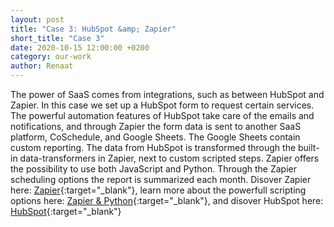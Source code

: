 ```yaml
---
layout: post
title: "Case 3: HubSpot &amp; Zapier"
short_title: "Case 3"
date: 2020-10-15 12:00:00 +0200
category: our-work
author: Renaat
---
```


The power of SaaS comes from integrations, such as between HubSpot and Zapier. In this case we set up a HubSpot form to request certain services. The powerful automation features of HubSpot take care of the emails and notifications, and through Zapier the form data is sent to another SaaS platform, CoSchedule, and Google Sheets. The Google Sheets contain custom reporting. The data from HubSpot is transformed through the built-in data-transformers in Zapier, next to custom scripted steps. Zapier offers the possibility to use both JavaScript and Python. Through the Zapier scheduling options the report is summarized each month. Disover Zapier here: [Zapier][zapier-link]{:target="_blank"}, learn more about the powerfull scripting options here: [Zapier &amp; Python][zapier-script-link]{:target="_blank"}, and disover HubSpot here: [HubSpot][hubspot-link]{:target="_blank"}

[zapier-link]: https://zapier.com/apps/hubspot/integrations?utm_source=google&utm_medium=cpc&utm_campaign=gaw-gbl-nua-search-partners_one_service-brand_exact&utm_adgroup=brand-hubspot&utm_term=zapier%20hubspot&utm_content=_pcrid_417706019236_pkw_zapier%20hubspot_pmt_e_pdv_c_slid__pgrid_94490290016_ptaid_aud-884433608118%3Akwd-417657833457_&gclid=CjwKCAjw5p_8BRBUEiwAPpJO63EwPXxvKlUe-HoGeD0VCYIlriOOmx6-EzOPjYrsjQ01NsRTdFtU6xoClgsQAvD_BwE
[zapier-script-link]: https://zapier.com/help/create/code-webhooks/use-python-code-in-zaps
[hubspot-link]: https://www.hubspot.com/
